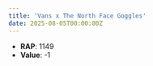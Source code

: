 ```yaml
---
title: 'Vans x The North Face Goggles'
date: 2025-08-05T00:00:00Z
---
```

- **RAP**: 1149
- **Value**: -1
